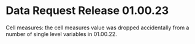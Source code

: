 <h1 class="title">Data Request Release 01.00.23</h1>

<div id="cog_post_body">
    <div id="cog_post_body">
        <p>
	Cell measures: the cell measures value was dropped accidentally from a number of single level variables in 01.00.22.</p>
</div> <!--// end div id=cog_post_body //-->
